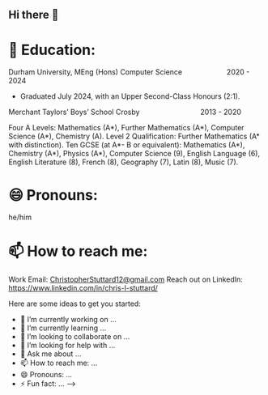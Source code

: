 ## Hi there 👋

# 📖 Education:

Durham University, MEng (Hons) Computer Science                      2020 - 2024 

* Graduated July 2024, with an Upper Second-Class Honours (2:1).

Merchant Taylors’ Boys’ School Crosby                                2013 - 2020 

Four A Levels: Mathematics (A*), Further Mathematics (A*), Computer Science (A*), Chemistry (A). 
Level 2 Qualification: Further Mathematics (A* with distinction). 
Ten GCSE (at A*- B or equivalent): Mathematics (A*), Chemistry (A*), Physics (A*), Computer Science (9), 
English Language (6), English Literature (8), French (8), Geography (7), Latin (8), Music (7). 


# 😄 Pronouns:
he/him

# 📫 How to reach me: 

Work Email: ChristopherStuttard12@gmail.com
Reach out on LinkedIn: https://www.linkedin.com/in/chris-l-stuttard/


Here are some ideas to get you started:

- 🔭 I’m currently working on ...
- 🌱 I’m currently learning ...
- 👯 I’m looking to collaborate on ...
- 🤔 I’m looking for help with ...
- 💬 Ask me about ...
- 📫 How to reach me: ...
- 😄 Pronouns: ...
- ⚡ Fun fact: ...
-->
